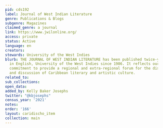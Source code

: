 ```yaml
---
pid: cds192
label: Journal of West Indian Literature
genre: Publications & Blogs
subgenre: Magazines
claimed_genre: a journal
link: https://www.jwilonline.org/
access: private
status: Active
language: en
creators:
stewards: University of the West Indies
blurb: THE JOURNAL OF WEST INDIAN LITERATURE has been published twice-yearly by Literatures
  in English, University of the West Indies since 1986. It reflects our continued
  commitment to provide a regional and extra-regional forum for the dissemination
  and discussion of Caribbean literary and artistic culture.
related_to:
sub_collections:
open_data:
added_by: Kelly Baker Josephs
twitter: "@kbjosephs"
census_year: '2021'
notes:
order: '166'
layout: caridischo_item
collection: main
---
```


